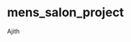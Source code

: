 # mens_salon_project
Ajith
<!-- this is constructing a new project based on e-commerce website which is related to mens hair salon. -->
